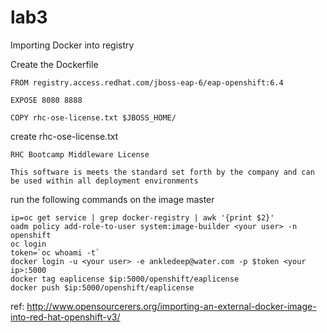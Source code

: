 # lab3
Importing Docker into registry

Create the Dockerfile
```
FROM registry.access.redhat.com/jboss-eap-6/eap-openshift:6.4

EXPOSE 8080 8888

COPY rhc-ose-license.txt $JBOSS_HOME/
```
create rhc-ose-license.txt
```
RHC Bootcamp Middleware License

This software is meets the standard set forth by the company and can be used within all deployment environments

```
run the following commands on the image master
```
ip=oc get service | grep docker-registry | awk '{print $2}'
oadm policy add-role-to-user system:image-builder <your user> -n openshift
oc login
token=`oc whoami -t`
docker login -u <your user> -e ankledeep@water.com -p $token <your ip>:5000
docker tag eaplicense $ip:5000/openshift/eaplicense
docker push $ip:5000/openshift/eaplicense
```

ref:  http://www.opensourcerers.org/importing-an-external-docker-image-into-red-hat-openshift-v3/
